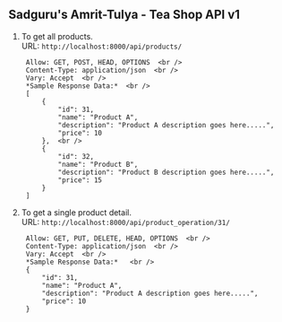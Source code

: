 ## Sadguru's Amrit-Tulya - Tea Shop API v1

1) To get all products. <br />
        URL: `http://localhost:8000/api/products/` <br />

        Allow: GET, POST, HEAD, OPTIONS  <br />
        Content-Type: application/json  <br />
        Vary: Accept  <br />
        *Sample Response Data:*  <br />
        [
            {
                "id": 31,
                "name": "Product A",
                "description": "Product A description goes here.....",
                "price": 10
            },  <br />
            {
                "id": 32,
                "name": "Product B",
                "description": "Product B description goes here.....",
                "price": 15
            }
        ]

2) To get a single product detail. <br />
        URL: `http://localhost:8000/api/product_operation/31/`  <br />

        Allow: GET, PUT, DELETE, HEAD, OPTIONS  <br />
        Content-Type: application/json  <br />
        Vary: Accept  <br />
        *Sample Response Data:*   <br />
        {
            "id": 31,
            "name": "Product A",
            "description": "Product A description goes here.....",
            "price": 10
        }

